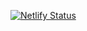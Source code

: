 [![Netlify Status](https://api.netlify.com/api/v1/badges/ecb2faba-9f8d-4af7-ac41-598183726361/deploy-status)](https://app.netlify.com/sites/singular-dieffenbachia-97b040/deploys)
